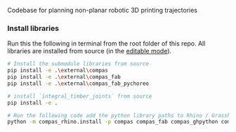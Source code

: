 Codebase for planning non-planar robotic 3D printing trajectories

### Install libraries

Run this the following in terminal from the root folder of this repo. All libraries are installed from source (in the [editable mode](https://pip.pypa.io/en/stable/reference/pip_install/#install-editable)).

```bash
# Install the submodule libraries from source
pip install -e .\external\compas
pip install -e .\external\compas_fab
pip install -e .\external\compas_fab_pychoreo

# install `integral_timber_joints` from source 
pip install -e .

# Run the following code add the python library paths to Rhino / Grasshopper:
python -m compas_rhino.install -p compas compas_fab compas_ghpython compas_rhino npp
```
